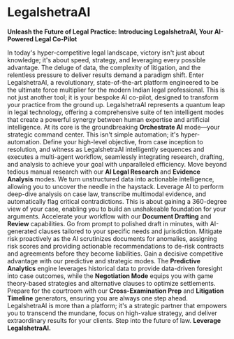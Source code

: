 # LegalshetraAI

**Unleash the Future of Legal Practice: Introducing LegalshetraAI, Your AI-Powered Legal Co-Pilot**

In today's hyper-competitive legal landscape, victory isn't just about knowledge; it's about speed, strategy, and leveraging every possible advantage. The deluge of data, the complexity of litigation, and the relentless pressure to deliver results demand a paradigm shift. Enter LegalshetraAI, a revolutionary, state-of-the-art platform engineered to be the ultimate force multiplier for the modern Indian legal professional. This is not just another tool; it is your bespoke AI co-pilot, designed to transform your practice from the ground up. LegalshetraAI represents a quantum leap in legal technology, offering a comprehensive suite of ten intelligent modes that create a powerful synergy between human expertise and artificial intelligence. At its core is the groundbreaking **Orchestrate AI** mode—your strategic command center. This isn't simple automation; it's hyper-automation. Define your high-level objective, from case inception to resolution, and witness as LegalshetraAI intelligently sequences and executes a multi-agent workflow, seamlessly integrating research, drafting, and analysis to achieve your goal with unparalleled efficiency. Move beyond tedious manual research with our **AI Legal Research** and **Evidence Analysis** modes. We turn unstructured data into actionable intelligence, allowing you to uncover the needle in the haystack. Leverage AI to perform deep-dive analysis on case law, transcribe multimodal evidence, and automatically flag critical contradictions. This is about gaining a 360-degree view of your case, enabling you to build an unshakeable foundation for your arguments. Accelerate your workflow with our **Document Drafting** and **Review** capabilities. Go from prompt to polished draft in minutes, with AI-generated clauses tailored to your specific needs and jurisdiction. Mitigate risk proactively as the AI scrutinizes documents for anomalies, assigning risk scores and providing actionable recommendations to de-risk contracts and agreements before they become liabilities. Gain a decisive competitive advantage with our predictive and strategic modes. The **Predictive Analytics** engine leverages historical data to provide data-driven foresight into case outcomes, while the **Negotiation Mode** equips you with game theory-based strategies and alternative clauses to optimize settlements. Prepare for the courtroom with our **Cross-Examination Prep** and **Litigation Timeline** generators, ensuring you are always one step ahead. LegalshetraAI is more than a platform; it's a strategic partner that empowers you to transcend the mundane, focus on high-value strategy, and deliver extraordinary results for your clients. Step into the future of law. **Leverage LegalshetraAI.**
